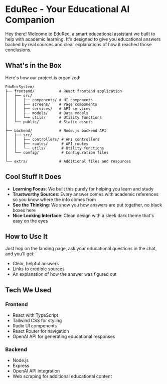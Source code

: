 # EduRec - Your Educational AI Companion

Hey there! Welcome to EduRec, a smart educational assistant we built to help with academic learning. It's designed to give you educational answers backed by real sources and clear explanations of how it reached those conclusions.

## What's in the Box

Here's how our project is organized:

```
EduRecSystem/
├── frontend/           # React frontend application
│   ├── src/
│   │   ├── components/ # UI components
│   │   ├── screens/    # Page components
│   │   ├── services/   # API services
│   │   ├── models/     # Data models
│   │   └── utils/      # Utility functions
│   └── public/         # Static assets
│
├── backend/            # Node.js backend API
│   ├── src/
│   │   ├── controllers/ # API controllers
│   │   ├── routes/      # API routes
│   │   └── utils/       # Utility functions
│   └── config/          # Configuration files
│
└── extra/              # Additional files and resources
```

## Cool Stuff It Does

- **Learning Focus**: We built this purely for helping you learn and study
- **Trustworthy Sources**: Every answer comes with academic references so you know where the info comes from
- **See the Thinking**: We show you how answers are put together, no black boxes here
- **Nice Looking Interface**: Clean design with a sleek dark theme that's easy on the eyes

## How to Use It

Just hop on the landing page, ask your educational questions in the chat, and you'll get:
- Clear, helpful answers
- Links to credible sources
- An explanation of how the answer was figured out

## Tech We Used

### Frontend
- React with TypeScript
- Tailwind CSS for styling
- Radix UI components
- React Router for navigation
- OpenAI API for generating educational responses

### Backend
- Node.js
- Express
- OpenAI API integration
- Web scraping for additional educational content
